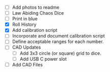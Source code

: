 - [ ] Add photos to readme
- [ ] Law Abiding Chaos Dice
- [ ] Print in blue
- [x] Roll History
- [x] Add calibration script
- [ ] Incorporate and document calibration script
- [ ] Define acceptable ranges for each number.
- [ ] CAD Updates
  - [ ] Add 3x3 circle (or square) grid to dice.
  - [ ] Add USB C power slot
- [ ] Add CAD Files
